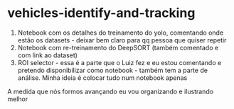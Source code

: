 # vehicles-identify-and-tracking
1) Notebook com os detalhes do treinamento do yolo, comentando onde estão os datasets - deixar bem claro para qq pessoa que quiser repetir
2) Notebook com re-treinamento do DeepSORT (também comentado e com link ao dataset)
3) ROI selector - essa é a parte que o Luiz fez e eu estou comentando e pretendo disponibilizar como notebook - também tem a parte de análise. Minha ideia é colocar tudo num notebook apenas

A medida que nós formos avançando eu vou organizando e ilustrando melhor 
